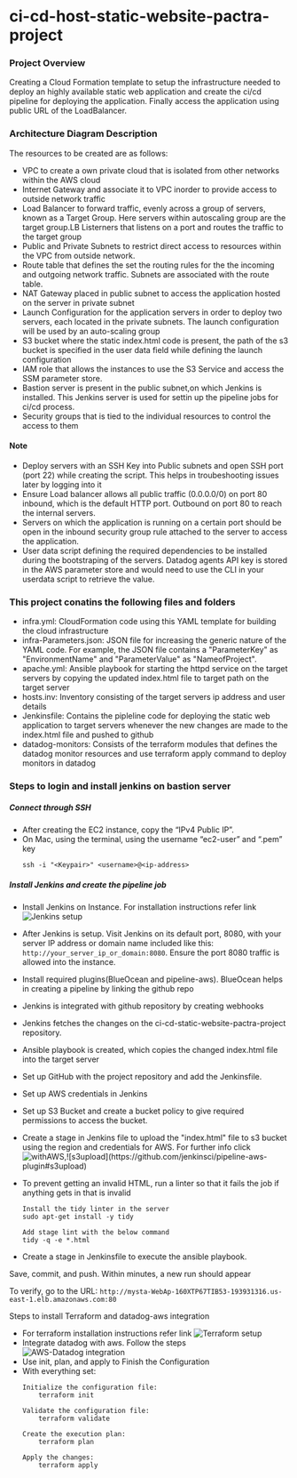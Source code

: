 # ci-cd-host-static-website-pactra-project

### Project Overview

Creating a Cloud Formation template to setup the infrastructure needed to deploy an highly available static web application and create the ci/cd pipeline for deploying the application. Finally access the application using public URL of the LoadBalancer.

### Architecture Diagram Description

The resources to be created are as follows:

* VPC to create a own private cloud that is isolated from other networks within the AWS cloud
* Internet Gateway and associate it to VPC inorder to provide access to outside network traffic
* Load Balancer to forward traffic, evenly across a group of servers, known as a Target Group. Here servers within autoscaling group are the target group.LB Listerners that listens on a port and routes the traffic to the target group
* Public and Private Subnets to restrict direct access to resources within the VPC from outside network.
* Route table that defines the set the routing rules for the the incoming and outgoing network traffic. Subnets are associated with the route table. 
* NAT Gateway placed in public subnet to access the application hosted on the server in private subnet
* Launch Configuration for the application servers in order to deploy two servers, each located in  the private subnets. The launch configuration will be used by an auto-scaling group
* S3 bucket where the static index.html code is present, the path of the s3 bucket is specified in the user data field while defining the launch configuration 
* IAM role that allows the instances to use the S3 Service and access the SSM parameter store.
* Bastion server is present in the public subnet,on which Jenkins is installed. This Jenkins server is used for settin up the  pipeline jobs for ci/cd process.
* Security groups that is tied to the individual resources to control the access to them
    
#### Note

* Deploy servers with an SSH Key into Public subnets and open SSH port (port 22) while creating the script. This helps in troubeshooting issues later by logging into it
* Ensure Load balancer allows all public traffic (0.0.0.0/0) on port 80 inbound, which is the default HTTP port. Outbound on port 80 to reach the internal servers.
* Servers on which the application is running on a certain port should be open in the inbound security group rule attached to the server to access the application.
* User data script defining the required dependencies to be installed during the bootstraping of the servers. Datadog agents API key is stored in the AWS parameter store and would need to use the CLI in your userdata script to retrieve the value.

### This project conatins the following files and folders

* infra.yml: CloudFormation code using this YAML template for building the cloud infrastructure
* infra-Parameters.json: JSON file for increasing the generic nature of the YAML code. For example, the JSON file contains a "ParameterKey" as "EnvironmentName" and "ParameterValue" as "NameofProject".
* apache.yml: Ansible playbook for starting the httpd service on the target servers by copying the updated index.html file to target path on the target server
* hosts.inv: Inventory consisting of the target servers ip address and user details
* Jenkinsfile: Contains the pipleline code for deploying the static web application to target servers whenever the new changes are made to the index.html file and pushed to github
* datadog-monitors: Consists of the terraform modules that defines the datadog monitor resources and use terraform apply command to deploy monitors in datadog

### Steps to login and install jenkins on bastion server

##### Connect through SSH

* After creating the EC2 instance, copy the “IPv4 Public IP”.
* On Mac, using the terminal, using the username “ec2-user” and “.pem” key 
    ```
    ssh -i "<Keypair>" <username>@<ip-address>
    ```

##### Install Jenkins and create the pipeline job 

* Install Jenkins on Instance. For installation instructions refer link ![Jenkins setup](https://pkg.jenkins.io/redhat-stable/)
* After Jenkins is setup. Visit Jenkins on its default port, 8080, with your server IP address or domain name included like this: `http://your_server_ip_or_domain:8080`. Ensure the port 8080 traffic is allowed into the instance.
* Install required plugins(BlueOcean and pipeline-aws). BlueOcean helps in creating a pipeline by linking the github repo
* Jenkins is integrated with github repository by creating webhooks
* Jenkins fetches the changes on the ci-cd-static-website-pactra-project repository. 
* Ansible playbook is created, which copies the changed index.html file into the target server
* Set up GitHub with the project repository and add the Jenkinsfile.
* Set up AWS credentials in Jenkins
* Set up S3 Bucket and create a bucket policy to give required permissions to access the bucket.
* Create a stage in Jenkins file to upload the "index.html" file to s3 bucket using the region and credentials for AWS. For further info click ![withAWS](https://github.com/jenkinsci/pipeline-aws-plugin#withaws.),![s3upload](https://github.com/jenkinsci/pipeline-aws-plugin#s3upload)
* To prevent getting an invalid HTML, run a linter so that it fails the job if anything gets in that is invalid

    ```
    Install the tidy linter in the server
    sudo apt-get install -y tidy
    ```
    ```
    Add stage lint with the below command
    tidy -q -e *.html
    ```
* Create a stage in Jenkinsfile to execute the ansible playbook.


Save, commit, and push. Within minutes, a new run should appear


To verify, go to the URL: `http://mysta-WebAp-160XTP67TIB53-193931316.us-east-1.elb.amazonaws.com:80`

Steps to install Terraform and datadog-aws integration

* For terraform installation instructions refer link ![Terraform setup](https://phoenixnap.com/kb/how-to-install-terraform-centos-ubuntu#ftoc-heading-2)
* Integrate datadog with aws. Follow the steps ![AWS-Datadog integration](https://docs.datadoghq.com/integrations/amazon_web_services/?tab=roledelegation)
* Use init, plan, and apply to Finish the Configuration
* With everything set:
    ```
    Initialize the configuration file:
        terraform init
    
    Validate the configuration file:
        terraform validate
    
    Create the execution plan:
        terraform plan

    Apply the changes:
        terraform apply
    ```